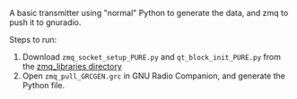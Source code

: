 A basic transmitter using "normal" Python to generate the data, and zmq to push it to gnuradio.

Steps to run:

1. Download `zmq_socket_setup_PURE.py` and `qt_block_init_PURE.py` from the [zmq_libraries directory](https://github.com/python-can-define-radio/sdr-course/tree/main/topics/gnu_python_integration/zmq_libraries)
2. Open `zmq_pull_GRCGEN.grc` in GNU Radio Companion, and generate the Python file.

